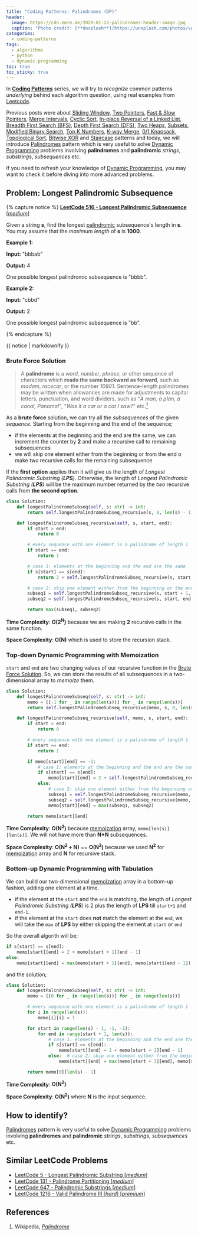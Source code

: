 ```yaml
---
title: "Coding Patterns: Palindromes (DP)"
header:
  image: https://cdn.emre.me/2020-01-22-palindromes-header-image.jpg
  caption: "Photo credit: [**Unsplash**](https://unsplash.com/photos/vgrIBxpKhwk)"
categories:
  - coding-patterns
tags:
  - algorithms
  - python
  - dynamic-programming
toc: true
toc_sticky: true
---
```


In **[Coding Patterns](https://emre.me/categories/#coding-patterns)** series, we will try to *recognize* common patterns *underlying* behind each algorithm question, using real examples from [Leetcode](https://leetcode.com/).

Previous posts were about [Sliding Window](https://emre.me/coding-patterns/sliding-window/), [Two Pointers](https://emre.me/coding-patterns/two-pointers/), [Fast & Slow Pointers](https://emre.me/coding-patterns/fast-slow-pointers/), [Merge Intervals](https://emre.me/coding-patterns/merge-intervals/), [Cyclic Sort](https://emre.me/coding-patterns/cyclic-sort/), [In-place Reversal of a Linked List](https://emre.me/coding-patterns/in-place-reversal-of-a-linked-list/), [Breadth First Search (BFS)](https://emre.me/coding-patterns/breadth-first-search/), [Depth First Search (DFS)](https://emre.me/coding-patterns/depth-first-search/), [Two Heaps](https://emre.me/coding-patterns/two-heaps/), [Subsets](https://emre.me/coding-patterns/subsets/), [Modified Binary Search](https://emre.me/coding-patterns/modified-binary-search/), [Top K Numbers](https://emre.me/coding-patterns/top-k-numbers), [K-way Merge](https://emre.me/coding-patterns/k-way-merge), [0/1 Knapsack](https://emre.me/coding-patterns/knapsack), [Topological Sort](https://emre.me/coding-patterns/topological-sort), [Bitwise XOR](https://emre.me/coding-patterns/bitwise-xor) and [Staircase](https://emre.me/coding-patterns/staircase) patterns and today, we will introduce [Palindromes](https://emre.me/coding-patterns/palindromes) pattern which is very useful to solve [Dynamic Programming](https://emre.me/algorithms/dynamic-programming/) problems involving **palindromes** and **palindromic** *strings*, *substrings*, *subsequences* etc.

If you need to refresh your knowledge of [Dynamic Programming](https://emre.me/algorithms/dynamic-programming/), you may want to check it before diving into more advanced problems.

## Problem: Longest Palindromic Subsequence ##
{% capture notice %}
[**LeetCode 516 - Longest Palindromic Subsequence** [*medium*]](https://leetcode.com/problems/longest-palindromic-subsequence/)

Given a string **s**, find the longest [palindromic](https://en.wikipedia.org/wiki/Palindrome) subsequence's length in **s**. You may assume that the *maximum length* of **s** is **1000**.

**Example 1:**

**Input:** "bbbab"

**Output:** 4

One possible longest palindromic subsequence is "bbbb".

**Example 2:**

**Input:** "cbbd"

**Output:** 2

One possible longest palindromic subsequence is "bb".

{% endcapture %}

<div class="notice--info">
  {{ notice | markdownify }}
</div>

### Brute Force Solution ###

> A **palindrome** is a *word*, *number*, *phrase*, or other sequence of characters which **reads the same backward as forward**, such as *madam*, *racecar*, or the number *10801*. 
> Sentence-length palindromes may be written when allowances are made for adjustments to capital letters, punctuation, and word dividers, such as "*A man, a plan, a canal, Panama!*", "*Was it a car or a cat I saw?*" etc.[<sup>1</sup>](#references)

As a **brute force** solution, we can try all the *subsequences* of the given *sequence*. Starting from the beginning and the end of the sequence;
* if the elements at the beginning and the end are the same, we can increment the counter by **2** and make a recursive call to remaining subsequences
* we will skip one element either from the beginning or from the end o make two recursive calls for the remaining subsequence

If the **first option** applies then it will give us the length of *Longest Palindromic Substring (**LPS**)*. Otherwise, the length of *Longest Palindromic Substring (**LPS**)* will be the maximum number returned by the *two* recursive calls from **the second option**.

```python
class Solution:
    def longestPalindromeSubseq(self, s: str) -> int:
        return self.longestPalindromeSubseq_recursive(s, 0, len(s) - 1)

    def longestPalindromeSubseq_recursive(self, s, start, end):
        if start > end:
            return 0

        # every sequence with one element is a palindrome of length 1
        if start == end:
            return 1

        # case 1: elements at the beginning and the end are the same
        if s[start] == s[end]:
            return 2 + self.longestPalindromeSubseq_recursive(s, start + 1, end - 1)

        # case 2: skip one element either from the beginning or the end
        subseq1 = self.longestPalindromeSubseq_recursive(s, start + 1, end)
        subseq2 = self.longestPalindromeSubseq_recursive(s, start, end - 1)

        return max(subseq1, subseq2)
```

**Time Complexity**: **O(2<sup>N</sup>)** because we are making **2** recursive calls in the same function.

**Space Complexity**: **O(N)** which is used to store the recursion stack.

### Top-down Dynamic Programming with Memoization ###

`start` and `end` are two changing values of our recursive function in the [Brute Force Solution](#brute-force-solution). So, we can store the results of all subsequences in a two-dimensional array to *memoize* them.

```python
class Solution:
    def longestPalindromeSubseq(self, s: str) -> int:
        memo = [[-1 for _ in range(len(s))] for _ in range(len(s))]
        return self.longestPalindromeSubseq_recursive(memo, s, 0, len(s) - 1)

    def longestPalindromeSubseq_recursive(self, memo, s, start, end):
        if start > end:
            return 0

        # every sequence with one element is a palindrome of length 1
        if start == end:
            return 1

        if memo[start][end] == -1:
            # case 1: elements at the beginning and the end are the same
            if s[start] == s[end]:
                memo[start][end] = 2 + self.longestPalindromeSubseq_recursive(memo, s, start + 1, end - 1)
            else:
                # case 2: skip one element either from the beginning or the end
                subseq1 = self.longestPalindromeSubseq_recursive(memo, s, start + 1, end)
                subseq2 = self.longestPalindromeSubseq_recursive(memo, s, start, end - 1)
                memo[start][end] = max(subseq1, subseq2)

        return memo[start][end]
```

**Time Complexity**: **O(N<sup>2</sup>)** because [memoization](https://emre.me/algorithms/dynamic-programming/#memoization) array, `memo[len(s)][len(s)]`. We will not have more than **N*N** subsequences.

**Space Complexity**: **O(N<sup>2</sup> + N)** == **O(N<sup>2</sup>)** because we used **N<sup>2</sup>** for [memoization](https://emre.me/algorithms/dynamic-programming/#memoization) array and **N** for recursive stack.

### Bottom-up Dynamic Programming with Tabulation ###

We can build our two-dimensional [memoization](https://emre.me/algorithms/dynamic-programming/#memoization) array in a bottom-up fashion, adding one element at a time.

* if the element at the `start` and the `end` is matching, the length of *Longest Palindromic Substring (**LPS**)* is 2 plus the length of **LPS** till `start+1` and `end-1`.
* if the element at the `start` does **not** match the element at the `end`, we will take the `max` of **LPS** by either skipping the element at `start` or `end`

So the overall algorith will be;

```python
if s[start] == s[end]:
    memo[start][end] = 2 + memo[start + 1][end - 1]
else:
    memo[start][end] = max(memo[start + 1][end], memo[start][end - 1])
```

and the solution;

```python
class Solution:
    def longestPalindromeSubseq(self, s: str) -> int:
        memo = [[0 for _ in range(len(s))] for _ in range(len(s))]

        # every sequence with one element is a palindrome of length 1
        for i in range(len(s)):
            memo[i][i] = 1

        for start in range(len(s) - 1, -1, -1):
            for end in range(start + 1, len(s)):
                # case 1: elements at the beginning and the end are the same
                if s[start] == s[end]:
                    memo[start][end] = 2 + memo[start + 1][end - 1]
                else:  # case 2: skip one element either from the beginning or the end
                    memo[start][end] = max(memo[start + 1][end], memo[start][end - 1])

        return memo[0][len(s) - 1]
```

**Time Complexity**: **O(N<sup>2</sup>)**

**Space Complexity**: **O(N<sup>2</sup>)** where **N** is the input sequence.

## How to identify? ##

[Palindromes](https://emre.me/coding-patterns/palindromes) pattern is very useful to solve [Dynamic Programming](https://emre.me/algorithms/dynamic-programming/) problems involving **palindromes** and **palindromic** *strings*, *substrings*, *subsequences* etc.

## Similar LeetCode Problems ##
* [LeetCode 5 - Longest Palindromic Substring [*medium*]](https://leetcode.com/problems/longest-palindromic-substring/)
* [LeetCode 131 - Palindrome Partitioning [*medium*]](https://leetcode.com/problems/palindrome-partitioning/)
* [LeetCode 647 - Palindromic Substrings [*medium*]](https://leetcode.com/problems/palindromic-substrings/)
* [LeetCode 1216 - Valid Palindrome III [*hard*] [*premium*]](https://leetcode.com/problems/valid-palindrome-iii/)

## References ##
1. Wikipedia, *[Palindrome](https://en.wikipedia.org/wiki/Palindrome)* 